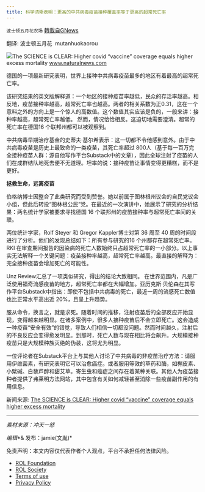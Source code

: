 ```yaml
---
title: 科学清晰表明：更高的中共病毒疫苗接种覆盖率等于更高的超常死亡率
---
```

`波士顿五月花农场` [轉載自GNews](https://gnews.org/zh-hans/1717536/)

翻译: 波士顿五月花  mutanhuokaorou

![](https://assets.gnews.org/wp-content/uploads/2021/12/America-Covid-19-Vaccine-Vial-Syringe.jpg)The SCIENCE is CLEAR: Higher covid “vaccine” coverage equals higher excess mortality
www.naturalnews.com

德国的一项最新研究表明，世界上接种中共病毒疫苗最多的地区有着最高的超常死亡率。

该研究结果的英文版解释道：一个地区的接种疫苗率越低，民众的存活率越高。相反地，疫苗接种率越高，超常死亡率也越高。两者的相关系数为正0.31，这在一个意料之外的方向上是一个惊人的高数值。这个数值其实应该是负的，一般来讲：接种率越高，超常死亡率越低。 然而，情况恰恰相反。这迫切地需要澄清。超常的死亡率在德国16 个联邦州都可以被观察到。

中共病毒早期治疗基金的史蒂夫·基尔希表示：这一切都不令他感到意外。由于中共病毒疫苗是历史上最致命的一类疫苗，其死亡率超过 800人（基于每一百万完全接种疫苗人群：源自他写作平台Substack中的文章），因此全球注射了疫苗的人们在成群结队地死去便不无道理。坦率的说：接种疫苗让事情变得更糟糕，而不是更好。

**拯救生命，****远离疫****苗**

伯格纳博士因整合了此类研究而受到赞誉。她以前属于图林根州议会的自民党议会小组，但此后转投“图林根公民”党。在最近的一次演讲中，她展示了研究的分析结果：两名统计学家被要求寻找德国 16 个联邦州的疫苗接种率与超常死亡率间的关联。

两位统计学家，Rolf Steyer 和 Gregor Kappler博士对第 36 周至 40 周的时间段进行了分析。他们的发现总结如下：所有参与研究的16 个州都存在超常死亡率。 RKI 在审查期间报告的因染病的死亡人数始终只占超常死亡率的一小部分。以上事实无法解释一个关键问题：疫苗接种率越高，超常死亡率越高。最直接的解释为：完全接种疫苗会增加死亡的可能性。

Unz Review汇总了一项类似研究，得出的结论大致相同。 在世界范围内，凡是广泛使用福奇流感疫苗的地方，超常死亡率都在大幅增加。亚历克斯·贝伦森在其写作平台Substack中指出：即使不包括中共病毒的死亡，最近一周的流感死亡数值也比正常水平高出近 20%，且呈上升趋势。

服从命令，换言之，就是求死。随着时间的推移，注射疫苗后的全部反应开始显现，变得越来越明显。在诸多案例中，很多人接种疫苗后不会立即死亡。这会造成一种疫苗“安全有效”的错觉，导致人们相信一切都没问题。然而时间越久，注射后的不良反应会变得愈发明显。到那时，死亡人数与现在相比将会飙升。大规模接种疫苗只是大规模种族灭绝的伪装，这将尤为明显。

一位评论者在Substack平台上与其他人讨论了中共病毒的非疫苗治疗方法：请服用伊维菌素，有研究表明它可以治愈癌症。或者服用等效的草药和酶，如槲皮素、小檗碱、白藜芦醇和甜艾草。寄生虫和癌症之间存在着某种关联。其他人为疫苗接种者提供了弗莱明方法网站，其中包含有关如何减轻甚至消除一些疫苗副作用的有用信息。

新闻来源: [The SCIENCE is CLEAR: Higher covid “vaccine” coverage equals higher excess mortality](https://www.naturalnews.com/2021-11-27-higher-covid-vaccine-coverage-higher-excess-mortality.html#)

* * *

*素材来源：冲天一怒*

*编辑**& 发布：jamie(文胤)*

 

免责声明：本文内容仅代表作者个人观点，平台不承担任何法律风险。

- [ROL Foundation](https://rolfoundation.org/)
- [ROL Society](https://rolsociety.org/)
- [Terms of use](https://gnews.org/terms-of-use-3/)
- [Privacy Policy](https://gnews.org/privacy-policy/)
